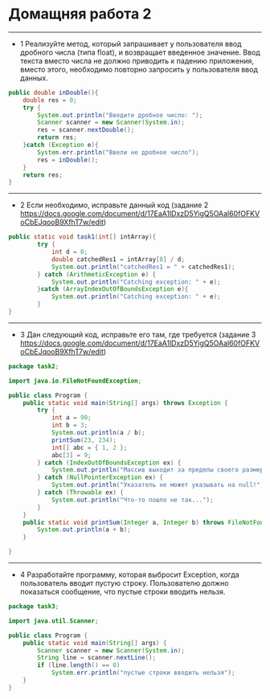 # Домащняя работа 2
***
* 1 Реализуйте метод, который запрашивает у пользователя ввод дробного числа (типа float), и возвращает введенное значение. Ввод текста вместо числа не должно приводить к падению приложения, вместо этого, необходимо повторно запросить у пользователя ввод данных.

```Java
public double inDouble(){
    double res = 0;
    try {
        System.out.println("Введите дробное число: ");
        Scanner scanner = new Scanner(System.in);
        res = scanner.nextDouble();
        return res;
    }catch (Exception e){
        System.err.println("Ввели не дробное число");
        res = inDouble();  
    }
    return res;
}
```
***
* 2 Если необходимо, исправьте данный код (задание 2 https://docs.google.com/document/d/17EaA1lDxzD5YigQ5OAal60fOFKVoCbEJqooB9XfhT7w/edit)
```Java
public static void task1(int[] intArray){
        try {
            int d = 0;
            double catchedRes1 = intArray[8] / d;
            System.out.println("catchedRes1 = " + catchedRes1);
        } catch (ArithmeticException e) {
            System.out.println("Catching exception: " + e);
        }catch (ArrayIndexOutOfBoundsException e){
            System.out.println("Catching exception: " + e);
        }
}
```
***
* 3 Дан следующий код, исправьте его там, где требуется (задание 3 https://docs.google.com/document/d/17EaA1lDxzD5YigQ5OAal60fOFKVoCbEJqooB9XfhT7w/edit)
```java
package task2;

import java.io.FileNotFoundException;

public class Program {
    public static void main(String[] args) throws Exception {
        try {
            int a = 90;
            int b = 3;
            System.out.println(a / b);
            printSum(23, 234);
            int[] abc = { 1, 2 };
            abc[3] = 9;
        } catch (IndexOutOfBoundsException ex) {
            System.out.println("Массив выходит за пределы своего размера!");
        } catch (NullPointerException ex) {
            System.out.println("Указатель не может указывать на null!");
        } catch (Throwable ex) {
            System.out.println("Что-то пошло не так...");
        }
    }
    public static void printSum(Integer a, Integer b) throws FileNotFoundException {
        System.out.println(a + b);
    }

}
```
***
* 4 Разработайте программу, которая выбросит Exception, когда пользователь вводит пустую строку. Пользователю должно показаться сообщение, что пустые строки вводить нельзя.
```java
package task3;

import java.util.Scanner;

public class Program {
    public static void main(String[] args) {
        Scanner scanner = new Scanner(System.in);
        String line = scanner.nextLine();
        if (line.length() == 0)
            System.err.println("пустые строки вводить нельзя");
    }
}

```